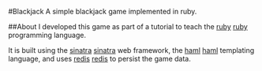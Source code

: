 #Blackjack
A simple blackjack game implemented in ruby.

##About
I developed this game as part of a tutorial to teach the [ruby] [ruby] programming language.

It is built using the [sinatra] [sinatra] web framework, the [haml] [haml] templating language, and uses [redis] [redis] to persist the game data.  

[ruby]:http://www.ruby-lang.org/en/
[sinatra]:http://www.sinatrarb.com/
[haml]:http://haml-lang.com/
[redis]:http://redis.io/

